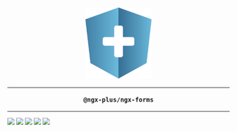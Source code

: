 <h3 align="center">
<img src="./assets/ngx-plus-light.svg" width="150px" />
<hr />

```sh
@ngx-plus/ngx-forms
```

</h3>

* * *

<p align="center">

  <a href="https://ngx-plus-slack.now.sh/"><img src="https://ngx-plus-slack.now.sh/badge.svg" style="max-width:100%;"></a>
  <a href="https://www.npmjs.com/package/@ngx-plus/ngx-forms"><img src="https://img.shields.io/npm/v/@ngx-plus/ngx-forms.svg?maxAge=2592000?style=plastic" style="max-width:100%;"></a>
  <a href="https://ngx-plus.github.io/ngx-forms/"><img src="https://img.shields.io/badge/demo-online-ed1c46.svg" style="max-width:100%;"></a>
  <a href="https://travis-ci.org/ngx-plus/ngx-forms"><img src="https://travis-ci.org/ngx-plus/ngx-forms.svg?branch=master" style="max-width:100%;"></a>
  <a href="https://coveralls.io/github/ngx-plus/ngx-forms?branch=master"><img src="https://coveralls.io/repos/github/ngx-plus/ngx-forms/badge.svg?branch=master" style="max-width:100%;">

</p>
